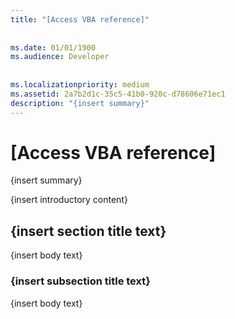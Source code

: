 ```yaml
---
title: "[Access VBA reference]"
  
  
ms.date: 01/01/1900
ms.audience: Developer
 
  
ms.localizationpriority: medium
ms.assetid: 2a7b2d1c-35c5-41b0-920c-d78606e71ec1
description: "{insert summary}"
---
```


# [Access VBA reference]

{insert summary}
  
{insert introductory content}
  
## {insert section title text}

{insert body text}
  
### {insert subsection title text}

{insert body text}
  

